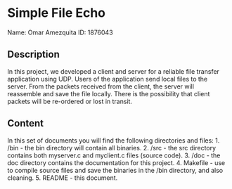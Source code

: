 # Simple File Echo
Name: Omar Amezquita
ID: 1876043

## Description
In this project, we developed a client and server for a reliable file transfer application using UDP. Users of the application send local files to the server. From the packets received from the client, the server will reassemble and save the file locally. There is the possibility that client packets will be re-ordered or lost in transit.

## Content
In this set of documents you will find the following directories and files:
    1. /bin - the bin directory will contain all binaries.
    2. /src - the src directory contains both myserver.c and myclient.c files (source code).
    3. /doc - the doc directory contains the documentation for this project.
    4. Makefile - use to compile source files and save the binaries in the /bin directory, and also cleaning.
    5. README - this document.